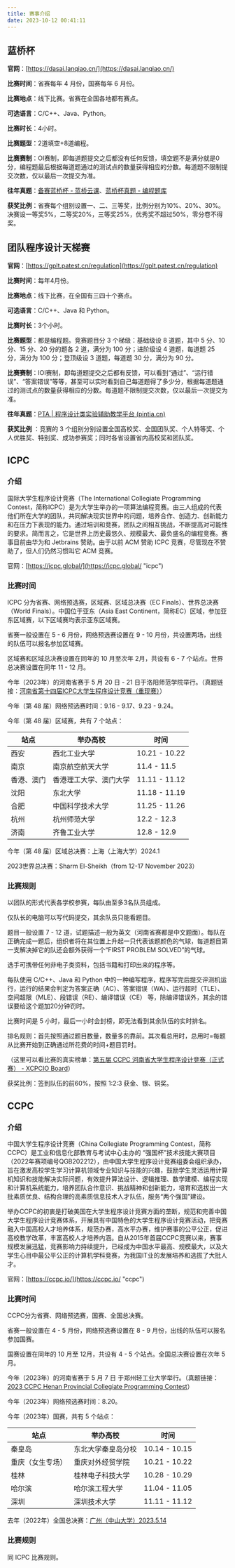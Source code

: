 ```yaml
---
title: 赛事介绍
date: 2023-10-12 00:41:11
---
```


## 蓝桥杯

**官网**：[https://dasai.lanqiao.cn/](https://dasai.lanqiao.cn/)

**比赛时间**：省赛每年 4 月份，国赛每年 6 月份。

**比赛地点**：线下比赛。省赛在全国各地都有赛点。

**可选语言**：C/C++、Java、Python。

**比赛时长**：4小时。

**比赛题型**：2道填空+8道编程。

**比赛赛制**：OI赛制，即每道题提交之后都没有任何反馈，填空题不是满分就是0分，编程题最后根据每道题通过的测试点的数量获得相应的分数。每道题不限制提交次数，仅以最后一次提交为准。

**往年真题**：[备赛蓝桥杯 - 蓝桥云课](https://www.lanqiao.cn/cup/?sort=students_count&second_category_id=3)、[蓝桥杯真题 - 编程题库](https://www.dotcpp.com/oj/lanqiao/)

**获奖比例**：省赛每个组别设置一、二、三等奖，比例分别为10%、20%、30%。决赛设一等奖5%，二等奖20%，三等奖25%，优秀奖不超过50%，零分卷不得奖。

## 团队程序设计天梯赛

**官网**：[https://gplt.patest.cn/regulation](https://gplt.patest.cn/regulation)

**比赛时间**：每年4月份。

**比赛地点**：线下比赛，在全国有三四十个赛点。

**可选语言**：C/C++、Java 和 Python。

**比赛时长**：3个小时。

**比赛题型**：都是编程题。竞赛题目分 3 个梯级：基础级设 8 道题，其中 5 分、10 分、15 分、20 分的题各 2 道，满分为 100 分；进阶级设 4 道题，每道题 25 分，满分为 100 分；登顶级设 3 道题，每道题 30 分，满分为 90 分。

**比赛赛制**：IOI赛制，即每道题提交之后都有反馈，可以看到“通过”、“运行错误”、“答案错误”等等，甚至可以实时看到自己每道题得了多少分，根据每道题通过的测试点的数量获得相应的分数。每道题不限制提交次数，仅以最后一次提交为准。

**往年真题**：[PTA | 程序设计类实验辅助教学平台 (pintia.cn)](https://pintia.cn/problem-sets/dashboard)

**获奖比例** ：竞赛的 3 个组别分别设置全国高校奖、全国团队奖、个人特等奖、个人优胜奖、特别奖、成功参赛奖；同时各省设置省内高校奖和团队奖。

## ICPC

### 介绍

国际大学生程序设计竞赛（The International Collegiate Programming Contest，简称ICPC）是为大学生举办的一项算法编程竞赛。由三人组成的代表他们所在大学的团队，共同解决现实世界中的问题，培养合作、创造力、创新能力和在压力下表现的能力。通过培训和竞赛，团队之间相互挑战，不断提高对可能性的要求。简而言之，它是世界上历史最悠久、规模最大、最负盛名的编程竞赛。赛事目前由华为和 Jetbrains 赞助。由于以前 ACM 赞助 ICPC 竞赛，尽管现在不赞助了，但人们仍然习惯叫它 ACM 竞赛。

官网：[https://icpc.global/](https://icpc.global/ "icpc")

### 比赛时间

ICPC 分为省赛、网络预选赛，区域赛、区域总决赛（EC Finals）、世界总决赛（World Finals）。中国位于亚东（Asia East Continent，简称EC）区域，参加亚东区域赛，以下区域赛均表示亚东区域赛。

省赛一般设置在 5 - 6 月份，网络预选赛设置在 9 - 10 月份，共设置两场，出线的队伍可以报名参加区域赛。

区域赛和区域总决赛设置在同年的 10 月至次年 2月，共设有 6 - 7 个站点。世界总决赛设置在同年 11 - 12 月。

今年（2023年）的河南省赛于 5 月 20 日 - 21 日于洛阳师范学院举行。（真题链接：[河南省第十四届ICPC大学生程序设计竞赛（重现赛）](https://ac.nowcoder.com/acm/contest/58860)）

今年（第 48 届）网络预选赛时间：9.16 - 9.17、9.23 - 9.24。

今年（第 48 届）区域赛，共有 7 个站点：

| 站点       | 举办高校               | 时间          |
| ---------- | ---------------------- | ------------- |
| 西安       | 西北工业大学           | 10.21 - 10.22 |
| 南京       | 南京航空航天大学       | 11.4 - 11.5   |
| 香港、澳门 | 香港理工大学、澳门大学 | 11.11 - 11.12 |
| 沈阳       | 东北大学               | 11.18 - 11.19 |
| 合肥       | 中国科学技术大学       | 11.25 - 11.26 |
| 杭州       | 杭州师范大学           | 12.2 - 12.3   |
| 济南       | 齐鲁工业大学           | 12.8 - 12.9   |

今年（第 48 届）区域总决赛：上海（上海大学）2024.1

2023世界总决赛：Sharm El-Sheikh（from 12-17 November 2023）

### 比赛规则

以团队的形式代表各学校参赛，每队由至多3名队员组成。

仅队长的电脑可以写代码提交，其余队员只能看题目。

题目一般设置 7 - 12 道，试题描述一般为英文（河南省赛都是中文题面）。每队在正确完成一题后，组织者将在其位置上升起一只代表该题颜色的气球，每道题目第一支解决掉它的队还会额外获得一个“FIRST PROBLEM SOLVED”的气球。

选手可携带任何非电子类资料，包括书籍和打印出来的程序等。

每队使用 C/C++、Java 和 Python 中的一种编写程序，程序写完后提交评测机运行，运行的结果会判定为答案正确（AC）、答案错误（WA）、运行超时（TLE）、空间超限（MLE）、段错误（RE）、编译错误（CE） 等，除编译错误外，其余的错误要给这个题加20分钟罚时。

比赛时间是 5 小时，最后一小时会封榜，即无法看到其余队伍的实时排名。

排名规则：首先按照通过题目数量，数量多的靠前。其次看总用时，总用时=每题从比赛开始到正确通过所花费的时间+题目罚时。

（这里可以看比赛的真实榜单：[第五届 CCPC 河南省大学生程序设计竞赛（正式赛） - XCPCIO Board](https://board.xcpcio.com/provincial-contest/2023/henan)）

获奖比例：签到队伍的前60%，按照 1:2:3 获金、银、铜奖。

## CCPC

### 介绍

中国大学生程序设计竞赛（China Collegiate Programming Contest，简称CCPC）是工业和信息化部教育与考试中心主办的 “强国杯”技术技能大赛项目（2022年赛项编号QGB202212），由中国大学生程序设计竞赛组委会组织承办，旨在激发高校学生学习计算机领域专业知识与技能的兴趣，鼓励学生灵活运用计算机知识和技能解决实际问题，有效提升算法设计、逻辑推理、数学建模、编程实现和计算机系统能力，培养团队合作意识、挑战精神和创新能力，培育和选拔出一大批素质优良、结构合理的高素质信息技术人才队伍，服务“两个强国”建设。

举办CCPC的初衷是打破美国在大学生程序设计竞赛方面的垄断，规范和完善中国大学生程序设计竞赛体系，开展具有中国特色的大学生程序设计竞赛活动，把竞赛融入中国高校人才培养体系，规范办赛，高水平办赛，维护赛事的公平公正，促进高校教学改革，丰富高校人才培养内涵。自从2015年首届CCPC竞赛以来，赛事规模发展迅猛，竞赛影响力持续提升，已经成为中国水平最高、规模最大，以及大学生心目中最公平公正的计算机学科竞赛，为我国IT业的发展培养和选拔了大批人才。

官网：[https://ccpc.io/](https://ccpc.io/ "ccpc")

### 比赛时间

CCPC分为省赛、网络预选赛，国赛、全国总决赛。

省赛一般设置在 4 - 5 月份，网络预选赛设置在 8 - 9 月份，出线的队伍可以报名参加国赛。

国赛设置在同年的 10 月至 12月，共设有 4 - 5 个站点。全国总决赛设置在次年 5 月。

今年（2023年）的河南省赛于 5 月 7 日 于郑州轻工业大学举行。（真题链接：[2023 CCPC Henan Provincial Collegiate Programming Contest](https://codeforces.com/gym/104354)）

今年（2023年）网络预选赛时间：8.20。

今年（2023年）国赛，共有 5 个站点：

| 站点             | 举办高校           | 时间          |
| ---------------- | ------------------ | ------------- |
| 秦皇岛           | 东北大学秦皇岛分校 | 10.14 - 10.15 |
| 重庆（女生专场） | 重庆对外经贸学院   | 10.21 - 10.22 |
| 桂林             | 桂林电子科技大学   | 10.28 - 10.29 |
| 哈尔滨           | 哈尔滨工程大学     | 11.04 - 11.05 |
| 深圳             | 深圳技术大学       | 11.11 - 11.12 |

去年（2022年）全国总决赛：[广州（中山大学）2023.5.14](https://www.bilibili.com/video/BV1ba4y1u7bT/)

### 比赛规则

同 ICPC 比赛规则。
